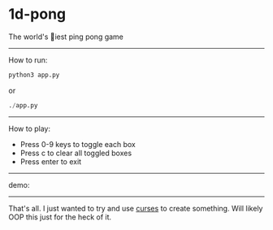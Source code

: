 # 1d-pong

The world's 💩iest ping pong game

---
How to run:

```python
python3 app.py
```

or

```python
./app.py
```

---
How to play:

* Press 0-9 keys to toggle each box
* Press c to clear all toggled boxes
* Press enter to exit

---
demo:

---

That's all. I just wanted to try and use [curses](https://docs.python.org/3/howto/curses.html "Curses Programming with Python") to create something. Will likely OOP this just for the heck of it.
